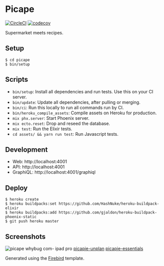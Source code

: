 # Picape
[![CircleCI](https://circleci.com/gh/adri/picape.svg?style=svg)](https://circleci.com/gh/adri/picape) [![codecov](https://codecov.io/gh/adri/picape/branch/master/graph/badge.svg)](https://codecov.io/gh/adri/picape)

Supermarket meets recipes.

## Setup

```
$ cd picape
$ bin/setup
```

## Scripts

- `bin/setup`: Install all dependencies and run tests. Use this on your CI server.
- `bin/update`: Update all dependencies, after pulling or merging.
- `bin/ci`: Run this locally to run all commands run by CI.
- `bin/heroku_compile_assets`: Compile assets on Heroku for production.
- `mix phx.server`: Start Phoenix server.
- `mix ecto.reset`: Drop and reseed the database.
- `mix test`: Run the Elixir tests.
- `cd assets/ && yarn run test`: Run Javascript tests.

## Development

- Web: http://localhost:4001
- API: http://localhost:4001
- GraphiQL: http://localhost:4001/graphiql

## Deploy

```
$ heroku create
$ heroku buildpacks:set https://github.com/HashNuke/heroku-buildpack-elixir
$ heroku buildpacks:add https://github.com/gjaldon/heroku-buildpack-phoenix-static
$ git push heroku master
```

## Screenshots
![picape whybug com- ipad pro](https://user-images.githubusercontent.com/133832/29629508-6650bcd2-8839-11e7-84a8-12fc94d230f9.png)
[picapie-unplan](https://user-images.githubusercontent.com/133832/28908720-684074fc-7825-11e7-9da7-cfac3ea25066.gif)
[picapie-essentials](https://user-images.githubusercontent.com/133832/28908719-683ff64e-7825-11e7-8a80-88af9bfdcdaf.gif)

Generated using the [Firebird](https://github.com/infinitered/firebird) template.
